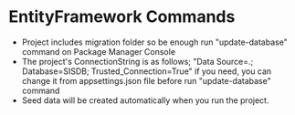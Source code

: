 # EntityFramework Commands
- Project includes migration folder so be enough run "update-database" command on Package Manager Console
- The project's ConnectionString is as follows;
  "Data Source=.; Database=SISDB; Trusted_Connection=True"
  if you need, you can change it from appsettings.json file before run "update-database" command 
- Seed data will be created automatically when you run the project.
